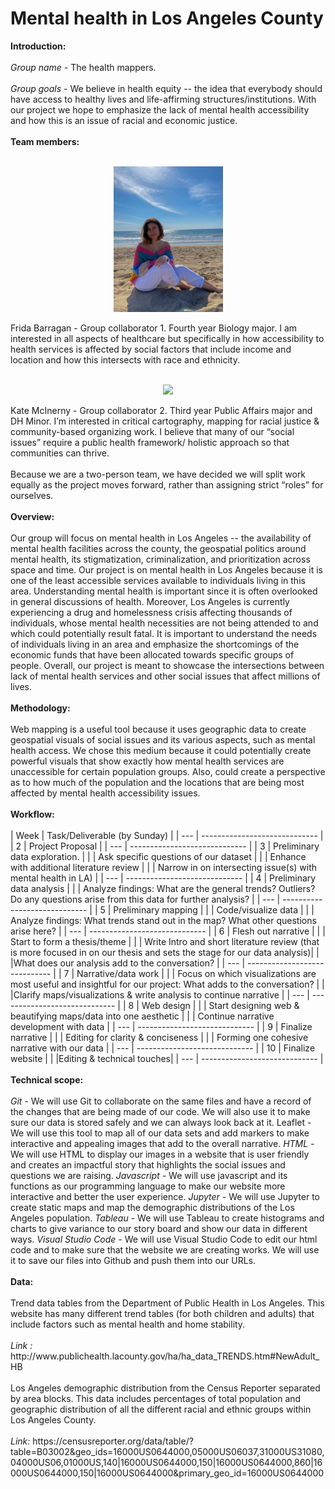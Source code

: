 <b><h1>Mental health in Los Angeles County</h1></b>

<b>Introduction:</b> 
<br>
<br>
<i>Group name - </i> The health mappers.
<br>
<br>
<i> Group goals - </i> We believe in health equity -- the idea that everybody should have access to healthy lives and life-affirming structures/institutions. With our project we hope to emphasize the lack of mental health accessibility and how this is an issue of racial and economic justice.
<br>
<br>
<b>Team members: </b>
<br>
<br>
<p align= "center">
  <img src= "IMG_0694_Original.jpg" width="175px">
</p>
Frida Barragan - Group collaborator 1. Fourth year Biology major. I am interested in all aspects of healthcare but specifically in how accessibility to health services is affected by social factors that include income and location and how this intersects with race and ethnicity. 
<br>
<br>
<p align= "center">
  <img src= "https://i.pinimg.com/originals/9d/55/98/9d5598fbbd1d48d19d7cbf077f006a07.jpg"  width="175px">
  </p>
Kate McInerny - Group collaborator 2. Third year Public Affairs major and DH Minor. I’m interested in critical cartography, mapping for racial justice & community-based organizing work. I believe that many of our “social issues” require a public health framework/ holistic approach so that communities can thrive.
<br>
<br>
Because we are a two-person team, we have decided we will split work equally as the project moves forward, rather than assigning strict “roles” for ourselves.
<br>
<br>
<b>Overview:</b>
<br>
<br>
Our group will focus on mental health in Los Angeles -- the availability of mental health facilities across the county, the geospatial politics around mental health, its stigmatization, criminalization, and prioritization across space and time. Our project is on mental health in Los Angeles because it is one of the least accessible services available to individuals living in this area. Understanding mental health is important since it is often overlooked in general discussions of health. Moreover, Los Angeles is currently experiencing a drug and homelessness crisis affecting thousands of individuals, whose mental health necessities are not being attended to and which could potentially result fatal. It is important to understand the needs of individuals living in an area and emphasize the shortcomings of the economic funds that have been allocated towards specific groups of people. Overall, our project is meant to showcase the intersections between lack of mental health services and other social issues that affect millions of lives.
<br>
<br>
<b>Methodology:</b>
<br>
<br>
Web mapping is a useful tool because it uses geographic data to create geospatial visuals of social issues and its various aspects, such as mental health access. We chose this medium because it could potentially create powerful visuals that show exactly how mental health services are unaccessible for certain population groups. Also, could create a perspective as to how much of the population and the locations that are being most affected by mental health accessibility issues.
<br>
<br>
<b>Workflow:</b>
<br>
<br>
| Week    | Task/Deliverable (by Sunday)    | 
| ---   | ----------------------------- |
| 2       | Project Proposal                |
| ---   | ----------------------------- |
| 3       | Preliminary data exploration.   |
|         |  Ask specific questions of our dataset |
|         |  Enhance with additional literature review |
|         |  Narrow in on intersecting issue(s) with mental health in LA)    | 
| ---   | ----------------------------- |
| 4       | Preliminary data analysis | 
|         | Analyze findings: What are the general trends? Outliers? Do any questions arise from this data for further analysis? |
| ---   | ----------------------------- |
| 5       | Preliminary mapping |
|         | Code/visualize data |
|         | Analyze findings: What trends stand out in the map? What other questions arise here?   | 
| ---   | ----------------------------- |
| 6       | Flesh out narrative |
|         | Start to form a thesis/theme |
|         | Write Intro and short literature review (that is more focused in on our thesis and sets the stage for our data analysis)|
|         |What does our analysis add to the conversation?               |
| ---   | ----------------------------- |
| 7       | Narrative/data work | 
|         | Focus on which visualizations are most useful and insightful for our project: What adds to the conversation? |
|         |Clarify maps/visualizations & write analysis to continue narrative    |
| ---   | ----------------------------- |
| 8       | Web design |
|         | Start designing web & beautifying maps/data into one aesthetic |
|         | Continue narrative development with data             |
| ---   | ----------------------------- |
| 9       | Finalize narrative | 
|         | Editing for clarity & conciseness | 
|         | Forming one cohesive narrative with our data    | 
| ---   | ----------------------------- |
| 10       | Finalize website |
|          |Editing & technical touches|
| ---   | ----------------------------- |
<br>
<br>
<b>Technical scope:</b>
<br>
<br>
<i> Git - </i> We will use Git to collaborate on the same files and have a record of the changes that are being made of our code. We will also use it to make sure our data is stored safely and we can always look back at it.  
Leaflet - We will use this tool to map all of our data sets and add markers to make interactive and appealing images that add to the overall narrative.
<i> HTML - </i> We will use HTML to display our images in a website that is user friendly and creates an impactful story that highlights the social issues and questions we are raising.
<i> Javascript - </i> We will use javascript and its functions as our programming language to make our website more interactive and better the user experience. 
<i> Jupyter - </i> We will use Jupyter to create static maps and map the demographic distributions of the Los Angeles population.
<i> Tableau - </i> We will use Tableau to create histograms and charts to give variance to our story board and show our data in different ways.
<i> Visual Studio Code - </i> We will use Visual Studio Code to edit our html code and to make sure that the website we are creating works. We will use it to save our files into Github and push them into our URLs.
<br>
<br>
<b>Data:</b>
<br>
<br>
Trend data tables from the Department of Public Health in Los Angeles. This website has many different trend tables (for both children and adults) that include factors such as mental health and home stability.
<br>
<br>
<i>Link : </i> http://www.publichealth.lacounty.gov/ha/ha_data_TRENDS.htm#NewAdult_HB
<br>
<br>
Los Angeles demographic distribution from the Census Reporter separated by area blocks. This data includes percentages of total population and geographic distribution of all the different racial and ethnic groups within Los Angeles County.
<br>
<br>
<i>Link: </i> https://censusreporter.org/data/table/?table=B03002&geo_ids=16000US0644000,05000US06037,31000US31080,04000US06,01000US,140|16000US0644000,150|16000US0644000,860|16000US0644000,150|16000US0644000&primary_geo_id=16000US0644000
